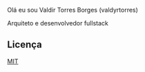 
Olá eu sou Valdir Torres Borges (valdyrtorres)

Arquiteto e desenvolvedor fullstack


## Licença

[MIT](https://choosealicense.com/licenses/mit/)

